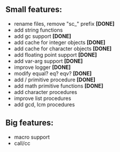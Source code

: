 Small features:
---------------
+ rename files, remove "sc_" prefix **[DONE]**
+ add string functions
+ add gc support **[DONE]**
+ add cache for integer objects **[DONE]**
+ add cache for character objects **[DONE]**
+ add floating point support **[DONE]**
+ add var-arg support **[DONE]**
+ improve logger **[DONE]**
+ modify equal? eq? eqv? **[DONE]**
+ add / primitive procedure **[DONE]**
+ add math primitive functions **[DONE]**
+ add character procedures
+ improve list procedures
+ add gcd, lcm procedures

Big features:
------
+ macro support
+ call/cc
